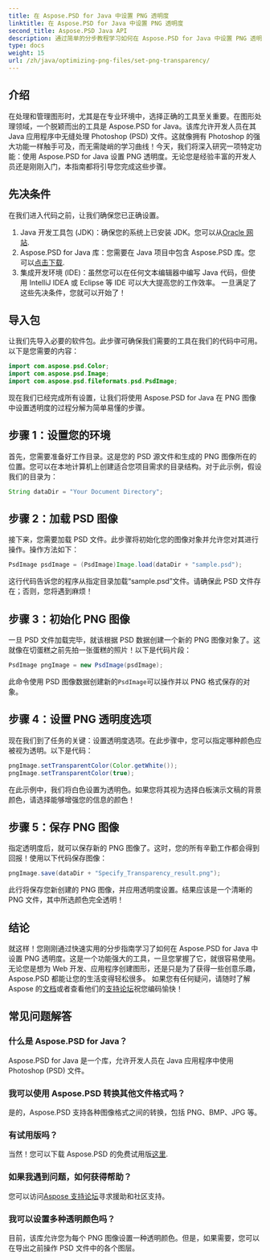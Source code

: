 ```yaml
---
title: 在 Aspose.PSD for Java 中设置 PNG 透明度
linktitle: 在 Aspose.PSD for Java 中设置 PNG 透明度
second_title: Aspose.PSD Java API
description: 通过简单的分步教程学习如何在 Aspose.PSD for Java 中设置 PNG 透明度。非常适合开发人员和图形设计师。
type: docs
weight: 15
url: /zh/java/optimizing-png-files/set-png-transparency/
---
```

## 介绍
在处理和管理图形时，尤其是在专业环境中，选择正确的工具至关重要。在图形处理领域，一个脱颖而出的工具是 Aspose.PSD for Java。该库允许开发人员在其 Java 应用程序中无缝处理 Photoshop (PSD) 文件。这就像拥有 Photoshop 的强大功能一样触手可及，而无需陡峭的学习曲线！今天，我们将深入研究一项特定功能：使用 Aspose.PSD for Java 设置 PNG 透明度。无论您是经验丰富的开发人员还是刚刚入门，本指南都将引导您完成这些步骤。
## 先决条件
在我们进入代码之前，让我们确保您已正确设置。
1.  Java 开发工具包 (JDK)：确保您的系统上已安装 JDK。您可以从[Oracle 网站](https://www.oracle.com/java/technologies/javase-jdk11-downloads.html).
2.  Aspose.PSD for Java 库：您需要在 Java 项目中包含 Aspose.PSD 库。您可以[点击下载](https://releases.aspose.com/psd/java/).
3. 集成开发环境 (IDE)：虽然您可以在任何文本编辑器中编写 Java 代码，但使用 IntelliJ IDEA 或 Eclipse 等 IDE 可以大大提高您的工作效率。
一旦满足了这些先决条件，您就可以开始了！
## 导入包
让我们先导入必要的软件包。此步骤可确保我们需要的工具在我们的代码中可用。以下是您需要的内容：
```java
import com.aspose.psd.Color;
import com.aspose.psd.Image;
import com.aspose.psd.fileformats.psd.PsdImage;
```
现在我们已经完成所有设置，让我们将使用 Aspose.PSD for Java 在 PNG 图像中设置透明度的过程分解为简单易懂的步骤。
## 步骤 1：设置您的环境
首先，您需要准备好工作目录。这是您的 PSD 源文件和生成的 PNG 图像所在的位置。您可以在本地计算机上创建适合您项目需求的目录结构。对于此示例，假设我们的目录为：
```java
String dataDir = "Your Document Directory";
```
## 步骤 2：加载 PSD 图像
接下来，您需要加载 PSD 文件。此步骤将初始化您的图像对象并允许您对其进行操作。操作方法如下：
```java
PsdImage psdImage = (PsdImage)Image.load(dataDir + "sample.psd");
```
这行代码告诉您的程序从指定目录加载“sample.psd”文件。请确保此 PSD 文件存在；否则，您将遇到麻烦！
## 步骤 3：初始化 PNG 图像
一旦 PSD 文件加载完毕，就该根据 PSD 数据创建一个新的 PNG 图像对象了。这就像在切蛋糕之前先拍一张蛋糕的照片！以下是代码片段：
```java
PsdImage pngImage = new PsdImage(psdImage);
```
此命令使用 PSD 图像数据创建新的`PsdImage`可以操作并以 PNG 格式保存的对象。
## 步骤 4：设置 PNG 透明度选项
现在我们到了任务的关键：设置透明度选项。在此步骤中，您可以指定哪种颜色应被视为透明。以下是代码：
```java
pngImage.setTransparentColor(Color.getWhite());
pngImage.setTransparentColor(true);
```
在此示例中，我们将白色设置为透明色。如果您将其视为选择白板演示文稿的背景颜色，请选择能够增强您的信息的颜色！
## 步骤 5：保存 PNG 图像
指定透明度后，就可以保存新的 PNG 图像了。这时，您的所有辛勤工作都会得到回报！使用以下代码保存图像：
```java
pngImage.save(dataDir + "Specify_Transparency_result.png");
```
此行将保存您新创建的 PNG 图像，并应用透明度设置。结果应该是一个清晰的 PNG 文件，其中所选颜色完全透明！
## 结论
就这样！您刚刚通过快速实用的分步指南学习了如何在 Aspose.PSD for Java 中设置 PNG 透明度。这是一个功能强大的工具，一旦您掌握了它，就很容易使用。无论您是想为 Web 开发、应用程序创建图形，还是只是为了获得一些创意乐趣，Aspose.PSD 都能让您的生活变得轻松很多。
如果您有任何疑问，请随时了解 Aspose 的[文档](https://reference.aspose.com/psd/java/)或者查看他们的[支持论坛](https://forum.aspose.com/c/psd/34)祝您编码愉快！
## 常见问题解答
### 什么是 Aspose.PSD for Java？
Aspose.PSD for Java 是一个库，允许开发人员在 Java 应用程序中使用 Photoshop (PSD) 文件。
### 我可以使用 Aspose.PSD 转换其他文件格式吗？
是的，Aspose.PSD 支持各种图像格式之间的转换，包括 PNG、BMP、JPG 等。
### 有试用版吗？
当然！您可以下载 Aspose.PSD 的免费试用版[这里](https://releases.aspose.com/).
### 如果我遇到问题，如何获得帮助？
您可以访问[Aspose 支持论坛](https://forum.aspose.com/c/psd/34)寻求援助和社区支持。
### 我可以设置多种透明颜色吗？
目前，该库允许您为每个 PNG 图像设置一种透明颜色。但是，如果需要，您可以在导出之前操作 PSD 文件中的各个图层。
